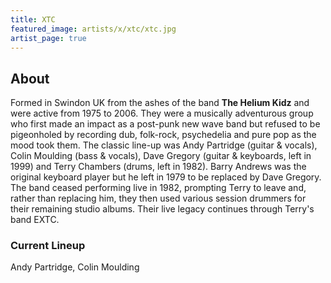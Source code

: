 ```yaml
---
title: XTC
featured_image: artists/x/xtc/xtc.jpg
artist_page: true
---
```

## About

Formed in Swindon UK from the ashes of the band **The Helium Kidz** and were active from 1975 to 2006.
They were a musically adventurous group who first made an impact as a post-punk new wave band but refused to be pigeonholed by recording dub, folk-rock, psychedelia and pure pop as the mood took them.
The classic line-up was Andy Partridge (guitar & vocals), Colin Moulding (bass & vocals), Dave Gregory (guitar & keyboards, left in 1999) and Terry Chambers (drums, left in 1982).
Barry Andrews was the original keyboard player but he left in 1979 to be replaced by Dave Gregory. The band ceased performing live in 1982, prompting Terry to leave and, rather than replacing him, they then used various session drummers for their remaining studio albums.
Their live legacy continues through Terry's band EXTC.

### Current Lineup

Andy Partridge, Colin Moulding

